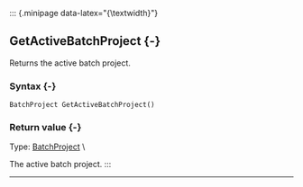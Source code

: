 ::: {.minipage data-latex="{\textwidth}"}
## GetActiveBatchProject {-}

Returns the active batch project.

### Syntax {-}

```{sql}
BatchProject GetActiveBatchProject()
```

### Return value {-}

Type: [BatchProject](#batchproject) \

The active batch project.
:::

***
